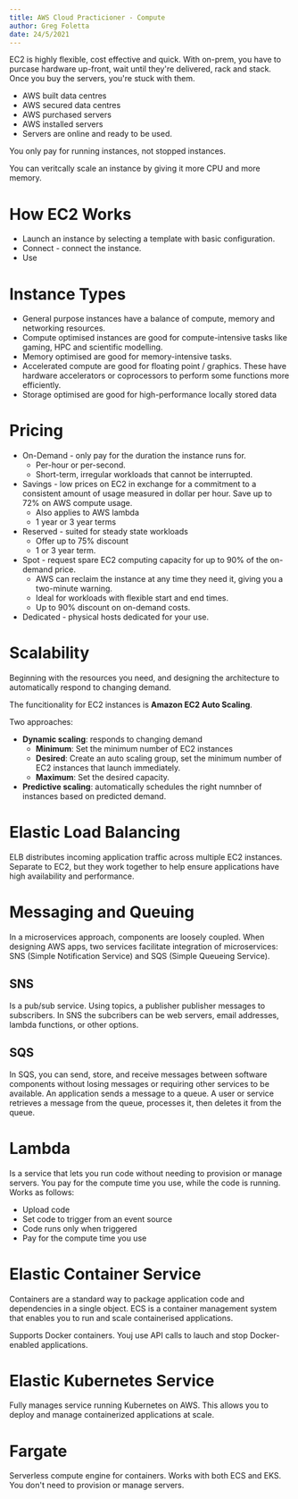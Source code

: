 ```yaml
---
title: AWS Cloud Practicioner - Compute
author: Greg Foletta
date: 24/5/2021
---
```



EC2 is highly flexible, cost effective and quick. With on-prem, you have to purcase hardware up-front, wait until they're delivered, rack and stack. Once you buy the servers, you're stuck with them.

- AWS built data centres
- AWS secured data centres
- AWS purchased servers
- AWS installed servers
- Servers are online and ready to be used.

You only pay for running instances, not stopped instances.

You can veritcally scale an instance by giving it more CPU and more memory.


# How EC2 Works

- Launch an instance by selecting a template with basic configuration.
- Connect - connect the instance.
- Use

# Instance Types

- General purpose instances have a balance of compute, memory and networking resources.
- Compute optimised instances are good for compute-intensive tasks like gaming, HPC and scientific modelling.
- Memory optimised are good for memory-intensive tasks.
- Accelerated compute are good for floating point / graphics. These have hardware accelerators or coprocessors to perform some functions more efficiently.
- Storage optimised are good for high-performance locally stored data

# Pricing

- On-Demand - only pay for the duration the instance runs for.
    - Per-hour or per-second.
    - Short-term, irregular workloads that cannot be interrupted.
- Savings - low prices on EC2 in exchange for a commitment to a consistent amount of usage measured in dollar per hour. Save up to 72% on AWS compute usage.
    - Also applies to AWS lambda
    - 1 year or 3 year terms
- Reserved - suited for steady state workloads
    - Offer up to 75% discount
    - 1 or 3 year term.
- Spot - request spare EC2 computing capacity for up to 90% of the on-demand price.
    - AWS can reclaim the instance at any time they need it, giving you a two-minute warning.
    - Ideal for workloads with flexible start and end times.
    - Up to 90% discount on on-demand costs.
- Dedicated - physical hosts dedicated for your use.


# Scalability

Beginning with the resources you need, and designing the architecture to automatically respond to changing demand.

The funcitionality for EC2 instances is **Amazon EC2 Auto Scaling**.

Two approaches:

- **Dynamic scaling**: responds to changing demand
    - **Minimum**: Set the minimum number of EC2 instances
    - **Desired**: Create an auto scaling group, set the minimum number of EC2 instances that launch immediately.
    - **Maximum**: Set the desired capacity.
- **Predictive scaling**: automatically schedules the right numnber of instances based on predicted demand.

# Elastic Load Balancing

ELB distributes incoming application traffic across multiple EC2 instances. Separate to EC2, but they work together to help ensure applications have high availability and performance.

# Messaging and Queuing

In a microservices approach, components are loosely coupled. When designing AWS apps, two services facilitate integration of microservices: SNS (Simple Notification Service) and SQS (Simple Queueing Service).

## SNS 

Is a pub/sub service. Using topics, a publisher publisher messages to subscribers. In SNS the subcribers can be web servers, email addresses, lambda functions, or other options.

## SQS

In SQS, you can send, store, and receive messages between software components without losing messages or requiring other services to be available. An application sends a message to a queue. A user or service retrieves a message from the queue, processes it, then deletes it from the queue.

# Lambda

Is a service that lets you run code without needing to provision or manage servers. You pay for the compute time you use, while the code is running. Works as follows:

- Upload code
- Set code to trigger from an event source
- Code runs only when triggered
- Pay for the compute time you use

# Elastic Container Service

Containers are a standard way to package application code and dependencies in a single object. ECS is a container management system that enables you to run and scale containerised applications.

Supports Docker containers. Youj use API calls to lauch and stop Docker-enabled applications.

# Elastic Kubernetes Service 

Fully manages service running Kubernetes on AWS. This allows you to deploy and manage containerized applications at scale.

# Fargate

Serverless compute engine for containers. Works with both ECS and EKS. You don't need to provision or manage servers.


